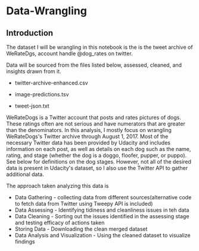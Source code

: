 # Data-Wrangling

## Introduction
The dataset I will be wrangling in this notebook is the is the tweet archive of WeRateDgs, account handle @dog_rates on twitter.

Data will be sourced from the files listed below, assessed, cleaned, and insights drawn from it.

- twitter-archive-enhanced.csv

- image-predictions.tsv

- tweet-json.txt


WeRateDogs is a Twitter account that posts and rates pictures of dogs. These ratings often are not serious and have numerators that are greater than the denominators. In this analysis, I mostly focus on wrangling WeRateDogs's Twitter archive through August 1, 2017. Most of the necessary Twitter data has been provided by Udacity and includes information on each post, as well as details on each dog such as the name, rating, and stage (whether the dog is a doggo, floofer, pupper, or puppo). See below for definitions on the dog stages. However, not all of the desired data is present in Udacity's dataset, so I also use the Twitter API to gather additional data.

The approach taken analyzing this data is 
- Data Gathering - collecting data from different sources(alternative code to fetch data from Twitter using Tweepy API is included)
-  Data Assessing - Identifying tidiness and cleanliness issues in teh data
- Data Cleaning - Sorting out the issues identified in the assessing stage and testing efficacy of actions taken
- Storing Data - Downloading the clean merged dataset
- Data Analysis and Visualization - Using the cleaned dataset to visualize findings
